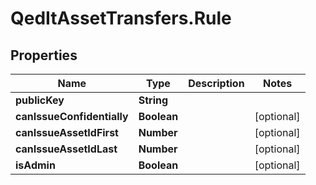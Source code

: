 # QedItAssetTransfers.Rule

## Properties
Name | Type | Description | Notes
------------ | ------------- | ------------- | -------------
**publicKey** | **String** |  | 
**canIssueConfidentially** | **Boolean** |  | [optional] 
**canIssueAssetIdFirst** | **Number** |  | [optional] 
**canIssueAssetIdLast** | **Number** |  | [optional] 
**isAdmin** | **Boolean** |  | [optional] 


